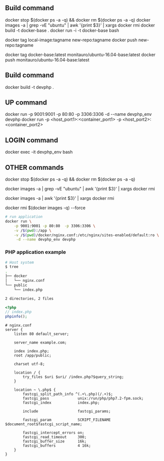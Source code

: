 ## Build command
docker stop $(docker ps -a -q) && docker rm $(docker ps -a -q)
docker images -a | grep -vE "ubuntu" | awk '{print $3}' | xargs docker rmi
docker build -t docker-base .
docker run -i -t docker-base bash

docker tag local-image:tagname new-repo:tagname
docker push new-repo:tagname


docker tag docker-base:latest monitauro/ubuntu-16.04-base:latest
docker push monitauro/ubuntu-16.04-base:latest

## Build command
docker build -t devphp .

## UP command
docker run -p 9001:9001 -p 80:80  -p 3306:3306 -d --name devphp_env devphp 
docker run -p <host_port1>:<container_port1> -p <host_port2>:<container_port2>

## LOGIN command
docker exec -it devphp_env bash

## OTHER commands
docker stop $(docker ps -a -q) && docker rm $(docker ps -a -q)

docker images -a | grep -vE "ubuntu" | awk '{print $3}' | xargs docker rmi

docker images -a | awk '{print $3}' | xargs docker rmi

docker rmi $(docker images -q) --force


``` sh
# run application
docker run \
    -p 9001:9001 -p 80:80  -p 3306:3306 \
    -v /$(pwd):/app \
    -v /$(pwd)/docker/nginx.conf:/etc/nginx/sites-enabled/default:ro \
     -d --name devphp_env devphp 
```


### PHP application example

``` sh
# Host system
$ tree
.
├── docker
│   └── nginx.conf
└── public
    └── index.php

2 directories, 2 files
```

``` php
<?php
// index.php
phpinfo();
```

``` nginx
# nginx.conf
server {
    listen 80 default_server;

    server_name example.com;

    index index.php;
    root /app/public;

    charset utf-8;

    location / {
        try_files $uri $uri/ /index.php?$query_string;
    }

    location ~ \.php$ {
        fastcgi_split_path_info ^(.+\.php)(/.+)$;
        fastcgi_pass             unix:/run/php/php7.2-fpm.sock;
        fastcgi_index            index.php;

        include                  fastcgi_params;

        fastcgi_param            SCRIPT_FILENAME $document_root$fastcgi_script_name;

        fastcgi_intercept_errors on;
        fastcgi_read_timeout     300;
        fastcgi_buffer_size      16k;
        fastcgi_buffers          4 16k;
    }
}
```